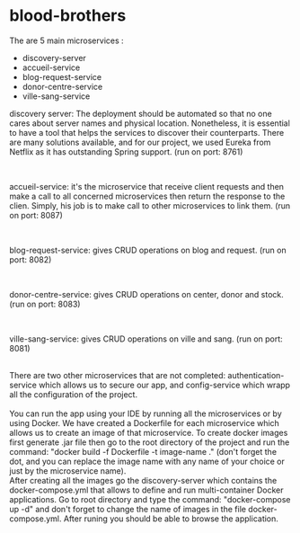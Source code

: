 # blood-brothers

The are 5 main microservices : 
<br>
<ul>
  <li>discovery-server</li>
  <li>accueil-service</li>
  <li>blog-request-service</li>
  <li>donor-centre-service</li>
  <li>ville-sang-service</li>
</ul>

<p>discovery server: The deployment should be automated so that no one cares about server names and physical location. Nonetheless, it is essential to have a tool that helps the services to discover their counterparts. There are many solutions available, and for our project, we used Eureka from Netflix as it has outstanding Spring support. (run on port: 8761)</p>
<br>
<p>accueil-service: it's the microservice that receive client requests and then make a call to all concerned microservices then return the response to the clien. Simply, his job is to make call to other microservices to link them. (run on port: 8087)</p>
<br>
<p>blog-request-service: gives CRUD operations on blog and request. (run on port: 8082)</p>
<br>
<p>donor-centre-service: gives CRUD operations on center, donor and stock. (run on port: 8083)</p>
<br>
<p>ville-sang-service: gives CRUD operations on ville and sang. (run on port: 8081)</p>
<br>
There are two other microservices that are not completed: authentication-service which allows us to secure our app, and config-service which wrapp all the configuration of the project.
<br><br>
You can run the app using your IDE by running all the microservices or by using Docker. We have created a Dockerfile for each microservice which allows us to create an image of that microservice. To create docker images first generate .jar file then go to the root directory of the project and run the command: "docker build -f Dockerfile -t image-name ." (don't forget the dot, and you can replace the image name with any name of your choice or just by the microservice name).
<br>
After creating all the images go the discovery-server which contains the docker-compose.yml that allows to define and run multi-container Docker applications. Go to root directory and type the command: "docker-compose up -d" and don't forget to change the name of images in the file docker-compose.yml. After runing you should be able to browse the application.

